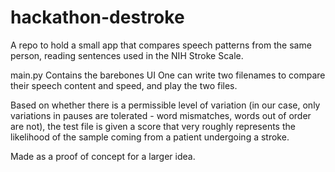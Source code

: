 # hackathon-destroke
A repo to hold a small app that compares speech patterns from the same person, reading sentences used in the NIH Stroke Scale.

main.py
Contains the barebones UI
One can write two filenames to compare their speech content and speed, and play the two files. 

Based on whether there is a permissible level of variation (in our case, only variations in pauses are tolerated - word mismatches, words out of order are not), the test file is given a score that very roughly represents the likelihood of the sample coming from a patient undergoing a stroke.

Made as a proof of concept for a larger idea.
